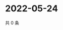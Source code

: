 # 2022-05-24

共 0 条

<!-- BEGIN WEIBO -->
<!-- 最后更新时间 Tue May 24 2022 01:20:57 GMT+0800 (China Standard Time) -->

<!-- END WEIBO -->

